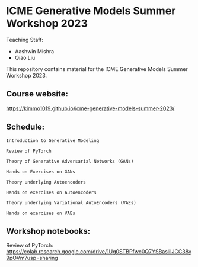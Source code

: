 # ICME Generative Models Summer Workshop 2023


Teaching Staff:

- Aashwin Mishra
- Qiao Liu

This repository contains material for the ICME Generative Models Summer Workshop 2023.

## Course website:

https://kimmo1019.github.io/icme-generative-models-summer-2023/

##  Schedule:

    Introduction to Generative Modeling

    Review of PyTorch

    Theory of Generative Adversarial Networks (GANs)

    Hands on Exercises on GANs

    Theory underlying Autoencoders

    Hands on exercises on Autoencoders

    Theory underlying Variational AutoEncoders (VAEs)

    Hands on exercises on VAEs


## Workshop notebooks: 

Review of PyTorch:
https://colab.research.google.com/drive/1Ug0STBPfwc0Q7YSBasliIJCC38y9pOVm?usp=sharing
